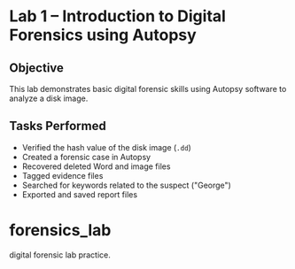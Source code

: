 
# Lab 1 – Introduction to Digital Forensics using Autopsy

##  Objective
This lab demonstrates basic digital forensic skills using Autopsy software to analyze a disk image.

##  Tasks Performed
- Verified the hash value of the disk image (`.dd`)
- Created a forensic case in Autopsy
- Recovered deleted Word and image files
- Tagged evidence files
- Searched for keywords related to the suspect ("George")
- Exported and saved report files


# forensics_lab
digital forensic lab practice.

